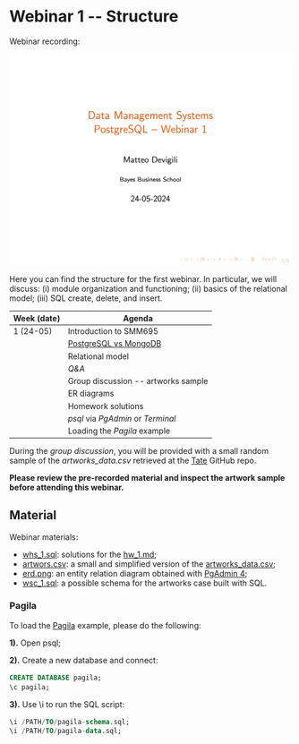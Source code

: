 # Webinar 1 -- Structure

Webinar recording:

![webinar-1](img/webinar1.png)

Here you can find the structure for the first webinar. In particular, we will
discuss: (i) module organization and functioning; (ii) basics of the relational
model; (iii) SQL create, delete, and insert.

| **Week (date)** | **Agenda**                                       |
|-----------------|--------------------------------------------------|
| 1 (24-05)       | Introduction to SMM695                           |
|                 | [PostgreSQL vs MongoDB](https://www.mongodb.com/compare/mongodb-postgresql) |
|                 | Relational model                                 |
|                 | _Q&A_                                            |
|                 | Group discussion -- artworks sample              |
|                 | ER diagrams                                      |
|                 | Homework solutions                               |
|                 | _psql_ via _PgAdmin_ or _Terminal_               |
|                 | Loading the _Pagila_ example                     |

During the _group discussion_, you will be provided with a small random sample of
the _artworks_data.csv_ retrieved at the [Tate](https://github.com/tategallery/collection#usage) GitHub repo.

**Please review the pre-recorded material and inspect the artwork sample before attending this webinar.**

## Material

Webinar materials:

* [whs_1.sql](https://github.com/mattDevigili/dms-smm695/blob/master/week-1/webinar-1/whs_1.sql): solutions for the [hw_1.md](https://mattdevigili.github.io/dms-smm695/week-1/hw_1.html);
* [artwors.csv](https://github.com/mattDevigili/dms-smm695/blob/master/week-1/webinar-1/artworks.csv): a small and simplified version of the [artworks_data.csv](https://github.com/tategallery/collection/blob/master/artwork_data.csv);
* [erd.png](https://github.com/mattDevigili/dms-smm695/blob/master/week-1/webinar-1/erd.png): an entity relation diagram obtained with [PgAdmin 4](https://www.pgadmin.org/docs/pgadmin4/8.6/erd_tool.html);
* [wsc_1.sql](https://github.com/mattDevigili/dms-smm695/blob/master/week-1/webinar-1/wsc_1.sql): a possible schema for the artworks case built with SQL.

### Pagila

To load the [Pagila](https://github.com/devrimgunduz/pagila) example, please do the following:

**1).** Open psql;

**2).** Create a new database and connect:

```sql
CREATE DATABASE pagila;
\c pagila;
```

**3).** Use \i to run the SQL script:

```sql
\i /PATH/TO/pagila-schema.sql;
\i /PATH/TO/pagila-data.sql;
```
